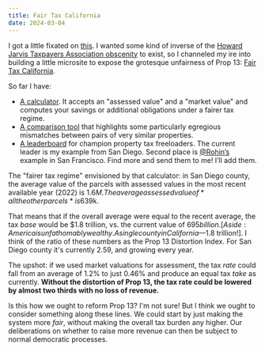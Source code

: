 ```yaml
---
title: Fair Tax California 
date: 2024-03-04
---
```


I got a little fixated on [this](https://twitter.com/sjforman/status/1760489338234962150). I wanted some kind of inverse of the [Howard Jarvis Taxpayers Association obscenity](https://www.hjta.org/resources/taxpayer-tools/guessing-game-tax-calculator/) to exist, so I channeled my ire into building a little microsite to expose the grotesque unfairness of Prop 13: [Fair Tax California](https://www.fairtaxcalifornia.org/).

So far I have:

 * [A calculator](https://www.fairtaxcalifornia.org/calculate). It accepts an "assessed value" and a "market value" and computes your savings or additional obligations under a fairer tax regime. 
 * [A comparison tool](https://www.fairtaxcalifornia.org/compare) that highlights some particularly egregious mismatches between pairs of very similar properties.
 * [A leaderboard](https://www.fairtaxcalifornia.org/gawk) for champion property tax freeloaders. The current leader is my example from San Diego. Second place is [@Rohin’s](https://twitter.com/rohindhar/status/1763666051202760976) example in San Francisco. Find more and send them to me! I’ll add them.

The "fairer tax regime" envisioned by that calculator: in San Diego county, the average value of the parcels with assessed values in the most recent available year (2022) is $1.6M. The average assessed value of *all the other parcels* is $639k. 

That means that if the overall average were equal to the recent average, the tax *base* would be $1.8 trillion, vs. the current value of $695 billion. [Aside: America is unfathomably wealthy. A single county in California — $1.8 trillion!]. I think of the ratio of these numbers as the Prop 13 Distortion Index. For San Diego county it's currently 2.59, and growing every year.

The upshot: if we used market valuations for assessment, the tax *rate* could fall from an average of 1.2% to just 0.46% and produce an equal tax *take* as currently. **Without the distortion of Prop 13, the tax rate could be lowered by almost two thirds with no loss of revenue.** 

Is this how we ought to reform Prop 13? I'm not sure! But I think we ought to consider something along these lines. We could start by just making the system more *fair*, without making the overall tax burden any higher. Our deliberations on whether to raise more revenue can then be subject to normal democratic processes.